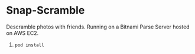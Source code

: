 # Snap-Scramble
Descramble photos with friends. Running on a Bitnami Parse Server hosted on AWS EC2. 

1. `pod install`
